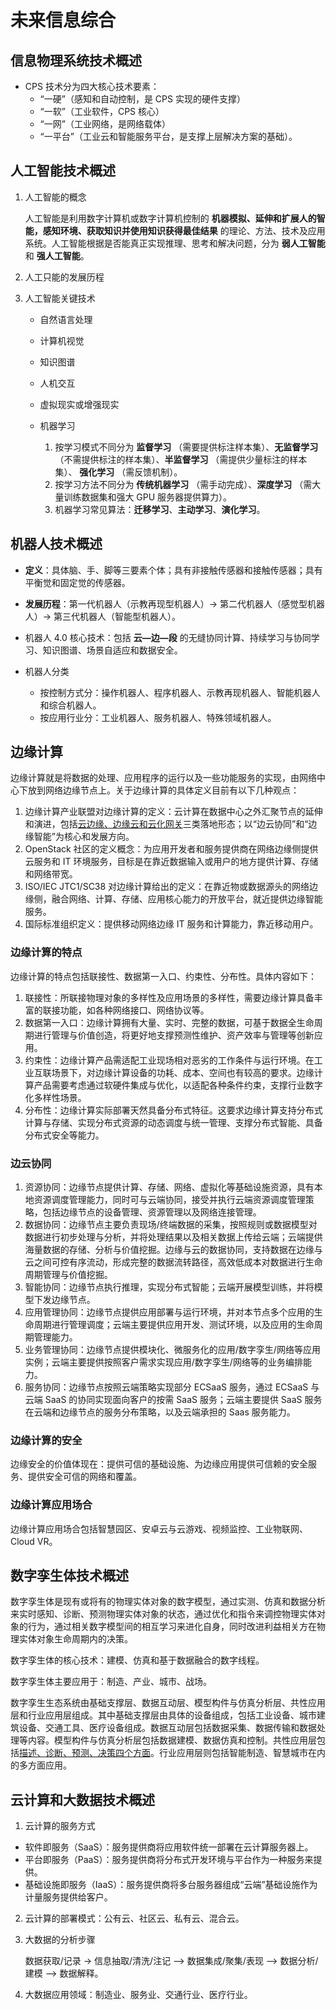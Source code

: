 # 未来信息综合

## 信息物理系统技术概述

* CPS 技术分为四大核心技术要素：
    * “一硬”（感知和自动控制，是 CPS 实现的硬件支撑）
    * “一软”（工业软件，CPS 核心）
    * “一网”（工业网络，是网络载体）
    * “一平台”（工业云和智能服务平台，是支撑上层解决方案的基础）。

## 人工智能技术概述

1. 人工智能的概念

    人工智能是利用数字计算机或数字计算机控制的 **机器模拟、延伸和扩展人的智能，感知环境、获取知识并使用知识获得最佳结果** 的理论、方法、技术及应用系统。人工智能根据是否能真正实现推理、思考和解决问题，分为 **弱人工智能** 和 **强人工智能**。

2. 人工只能的发展历程
3. 人工智能关键技术

    * 自然语言处理
    * 计算机视觉
    * 知识图谱
    * 人机交互
    * 虚拟现实或增强现实
    * 机器学习

        1. 按学习模式不同分为 **监督学习** （需要提供标注样本集）、**无监督学习** （不需提供标注的样本集）、**半监督学习** （需提供少量标注的样本集）、 **强化学习** （需反馈机制）。
        2. 按学习方法不同分为 **传统机器学习** （需手动完成）、**深度学习** （需大量训练数据集和强大 GPU 服务器提供算力）。
        3. 机器学习常见算法：**迁移学习**、**主动学习**、**演化学习**。

## 机器人技术概述

* **定义**：具体脑、手、脚等三要素个体；具有非接触传感器和接触传感器；具有平衡觉和固定觉的传感器。

* **发展历程**：第一代机器人（示教再现型机器人）→ 第二代机器人（感觉型机器人）→ 第三代机器人（智能型机器人）。

* 机器人 4.0 核心技术：包括 **云—边—段** 的无缝协同计算、持续学习与协同学习、知识图谱、场景自适应和数据安全。

* 机器人分类
  * 按控制方式分：操作机器人、程序机器人、示教再现机器人、智能机器人和综合机器人。
  * 按应用行业分：工业机器人、服务机器人、特殊领域机器人。

## 边缘计算

边缘计算就是将数据的处理、应用程序的运行以及一些功能服务的实现，由网络中心下放到网络边缘节点上。关于边缘计算的具体定义目前有以下几种观点：

1. 边缘计算产业联盟对边缘计算的定义：云计算在数据中心之外汇聚节点的延伸和演进，包括<u>云边缘、边缘云和云化网关</u>三类落地形态；以“边云协同”和“边缘智能”为核心和发展方向。
2. OpenStack 社区的定义概念：为应用开发者和服务提供商在网络边缘侧提供云服务和 IT 环境服务，目标是在靠近数据输入或用户的地方提供计算、存储和网络带宽。
3. ISO/IEC JTC1/SC38 对边缘计算给出的定义：在靠近物或数据源头的网络边缘侧，融合网络、计算、存储、应用核心能力的开放平台，就近提供边缘智能服务。
4. 国际标准组织定义：提供移动网络边缘 IT 服务和计算能力，靠近移动用户。

### 边缘计算的特点

边缘计算的特点包括联接性、数据第一入口、约束性、分布性。具体内容如下：

1. 联接性：所联接物理对象的多样性及应用场景的多样性，需要边缘计算具备丰富的联接功能，如各种网络接口、网络协议等。
2. 数据第一入口：边缘计算拥有大量、实时、完整的数据，可基于数据全生命周期进行管理与价值创造，将更好地支撑预测性维护、资产效率与管理等创新应用。
3. 约束性：边缘计算产品需适配工业现场相对恶劣的工作条件与运行环境。在工业互联场景下，对边缘计算设备的功耗、成本、空间也有较高的要求。边缘计算产品需要考虑通过软硬件集成与优化，以适配各种条件约束，支撑行业数字化多样性场景。
4. 分布性：边缘计算实际部署天然具备分布式特征。这要求边缘计算支持分布式计算与存储、实现分布式资源的动态调度与统一管理、支撑分布式智能、具备分布式安全等能力。

### 边云协同

1. 资源协同：边缘节点提供计算、存储、网络、虚拟化等基础设施资源，具有本地资源调度管理能力，同时可与云端协同，接受并执行云端资源调度管理策略，包括边缘节点的设备管理、资源管理以及网络连接管理。
2. 数据协同：边缘节点主要负责现场/终端数据的采集，按照规则或数据模型对数据进行初步处理与分析，并将处理结果以及相关数据上传给云端；云端提供海量数据的存储、分析与价值挖掘。边缘与云的数据协同，支持数据在边缘与云之间可控有序流动，形成完整的数据流转路径，高效低成本对数据进行生命周期管理与价值挖掘。
3. 智能协同：边缘节点执行推理，实现分布式智能；云端开展模型训练，并将模型下发边缘节点。
4. 应用管理协同：边缘节点提供应用部署与运行环境，并对本节点多个应用的生命周期进行管理调度；云端主要提供应用开发、测试环境，以及应用的生命周期管理能力。
5. 业务管理协同：边缘节点提供模块化、微服务化的应用/数字孪生/网络等应用实例；云端主要提供按照客户需求实现应用/数字孪生/网络等的业务编排能力。
6. 服务协同：边缘节点按照云端策略实现部分 ECSaaS 服务，通过 ECSaaS 与云端 SaaS 的协同实现面向客户的按需 SaaS 服务；云端主要提供 SaaS 服务在云端和边缘节点的服务分布策略，以及云端承担的 Saas 服务能力。

### 边缘计算的安全

边缘安全的价值体现在：提供可信的基础设施、为边缘应用提供可信赖的安全服务、提供安全可信的网络和覆盖。

### 边缘计算应用场合

边缘计算应用场合包括智慧园区、安卓云与云游戏、视频监控、工业物联网、Cloud VR。

## 数字孪生体技术概述

数字孪生体是现有或将有的物理实体对象的数字模型，通过实测、仿真和数据分析来实时感知、诊断、预测物理实体对象的状态，通过优化和指令来调控物理实体对象的行为，通过相关数字模型间的相互学习来进化自身，同时改进利益相关方在物理实体对象生命周期内的决策。

数字孪生体的核心技术：建模、仿真和基于数据融合的数字线程。

数字孪生体主要应用于：制造、产业、城市、战场。

数字孪生生态系统由基础支撑层、数据互动层、模型构件与仿真分析层、共性应用层和行业应用层组成。其中基础支撑层由具体的设备组成，包括工业设备、城市建筑设备、交通工具、医疗设备组成。数据互动层包括数据采集、数据传输和数据处理等内容。模型构件与仿真分析层包括数据建模、数据仿真和控制。共性应用层包括<u>描述、诊断、预测、决策四个方面</u>。行业应用层则包括智能制造、智慧城市在内的多方面应用。

## 云计算和大数据技术概述

1. 云计算的服务方式

* 软件即服务（SaaS）：服务提供商将应用软件统一部署在云计算服务器上。
* 平台即服务（PaaS）：服务提供商将分布式开发环境与平台作为一种服务来提供。
* 基础设施即服务（IaaS）：服务提供商将多台服务器组成“云端”基础设施作为计量服务提供给客户。

2. 云计算的部署模式：公有云、社区云、私有云、混合云。

3. 大数据的分析步骤

    数据获取/记录 -> 信息抽取/清洗/注记 --> 数据集成/聚集/表现 --> 数据分析/建模 --> 数据解释。

4. 大数据应用领域：制造业、服务业、交通行业、医疗行业。


